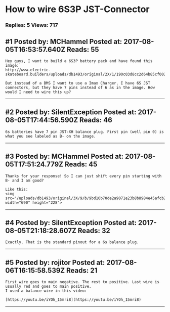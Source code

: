 # How to wire 6S3P JST-Connector

### Replies: 5 Views: 717

## \#1 Posted by: MCHammel Posted at: 2017-08-05T16:53:57.640Z Reads: 55

```
Hey guys, I want to build a 6S3P battery pack and have found this image:
http://www.electric-skateboard.builders/uploads/db1493/original/2X/1/190c03d8cc2d64b85cf002205c9d553b463a0bf4.jpg

But instead of a BMS I want to use a Imax Charger. I have 6S JST connectors, but they have 7 pins instead of 6 as in the image. How would I need to wire this up?
```

---
## \#2 Posted by: SilentException Posted at: 2017-08-05T17:44:56.590Z Reads: 46

```
6s batteries have 7 pin JST-XH balance plug. First pin (well pin 0) is what you see labeled as B- on the image.
```

---
## \#3 Posted by: MCHammel Posted at: 2017-08-05T17:51:24.779Z Reads: 45

```
Thanks for your response! So I can just shift every pin starting with B- and I am good?

Like this: 
<img src="/uploads/db1493/original/3X/9/b/9bd10b70de2a9071e23b8b8984e45afcb2d562ff.jpg" width="690" height="228">
```

---
## \#4 Posted by: SilentException Posted at: 2017-08-05T21:18:28.607Z Reads: 32

```
Exactly. That is the standard pinout for a 6s balance plug.
```

---
## \#5 Posted by: rojitor Posted at: 2017-08-06T16:15:58.539Z Reads: 21

```
First wire goes to main negative. The rest to positive. Last wire is usually red and goes to main positive.
I used a balance wire in this video:

[https://youtu.be/iYOh_15mri8](https://youtu.be/iYOh_15mri8)
```

---
